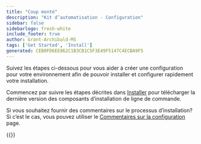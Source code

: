 ```yaml
---
title: "Coup monté"
description: "Kit d’automatisation - Configuration"
sidebar: false
sidebarlogo: fresh-white
include_footer: true
author: Grant-Archibald-MS
tags: ['Get Started', 'Install']
generated: CEB0FD6EE862C1B3CB1C5F3E49F5147C4ECBA9F5
---
```


Suivez les étapes ci-dessous pour vous aider à créer une configuration pour votre environnement afin de pouvoir installer et configurer rapidement votre installation.

Commencez par suivre les étapes décrites dans <a href='/get-started/install' target='_blank'>Installer</a> pour télécharger la dernière version des composants d’installation de ligne de commande.

Si vous souhaitez fournir des commentaires sur le processus d’installation? Si c’est le cas, vous pouvez utiliser le [Commentaires sur la configuration](/fr/get-started/setup-feedback) page.

{{<questions name="/content/fr/get-started/setup.json" completed="Merci d’avoir terminé les étapes de configuration" showNavigationButtons=true locale="fr">}}
